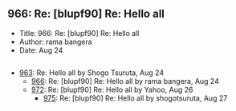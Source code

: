 ## 966: Re: [blupf90] Re: Hello all

- Title: 966: Re: [blupf90] Re: Hello all
- Author: rama bangera
- Date: Aug 24

```

```

- [963](0963.md): Re: Hello all by Shogo Tsuruta, Aug 24
    - [966](0966.md): Re: [blupf90] Re: Hello all by rama bangera, Aug 24
    - [972](0972.md): Re: [blupf90] Re: Hello all by Yahoo, Aug 26
        - [975](0975.md): Re: [blupf90] Re: Hello all by shogotsuruta, Aug 27
